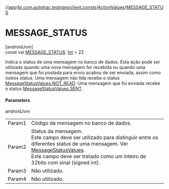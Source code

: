 //[app](../../../index.md)/[br.com.autotrac.testnanoclient.consts](../index.md)/[ActionValues](index.md)/[MESSAGE_STATUS](-m-e-s-s-a-g-e_-s-t-a-t-u-s.md)

# MESSAGE_STATUS

[androidJvm]\
const val [MESSAGE_STATUS](-m-e-s-s-a-g-e_-s-t-a-t-u-s.md): [Int](https://kotlinlang.org/api/latest/jvm/stdlib/kotlin/-int/index.html) = 22

Indica o status de uma mensagem no banco de dados. Esta ação pode ser utilizada quando uma nova mensagem for recebida ou quando uma mensagem que foi postada para envio acabou de ser enviada, assim como outros status. Uma mensagem não lida recebe o status [MessageStatusValues.NOT_READ](-message-status-values/-n-o-t_-r-e-a-d.md). Uma mensagem que foi enviada recebe o status [MessageStatusValues.SENT](-message-status-values/-s-e-n-t.md).

#### Parameters

androidJvm

| | |
|---|---|
| Param1 | Código da mensagem no banco de dados. |
| Param2 | Status da mensagem.<br>Este campo deve ser utilizado para distinguir entre os diferentes status de uma mensagem. Ver [MessageStatusValues](-message-status-values/index.md).<br>Este campo deve ser tratado como um inteiro de 32bits com sinal (signed int). |
| Param3 | Não utilizado. |
| Param4 | Não utilizado. |
